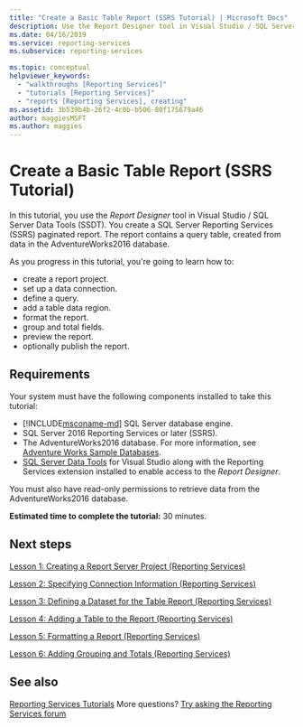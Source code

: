 ```yaml
---
title: "Create a Basic Table Report (SSRS Tutorial) | Microsoft Docs"
description: Use the Report Designer tool in Visual Studio / SQL Server Data Tools (SSDT) and then create a SQL Server Reporting Services (SSRS) paginated report. 
ms.date: 04/16/2019
ms.service: reporting-services
ms.subservice: reporting-services

ms.topic: conceptual
helpviewer_keywords: 
  - "walkthroughs [Reporting Services]"
  - "tutorials [Reporting Services]"
  - "reports [Reporting Services], creating"
ms.assetid: 3b539b4b-26f2-4c0b-b506-80f175679a46
author: maggiesMSFT
ms.author: maggies
---
```

# Create a Basic Table Report (SSRS Tutorial)

In this tutorial, you use the *Report Designer* tool in Visual Studio / SQL Server Data Tools (SSDT). You create a SQL Server Reporting Services (SSRS) paginated report. The report contains a query table, created from data in the AdventureWorks2016 database.

As you progress in this tutorial, you're going to learn how to:
  
- create a report project.
- set up a data connection.
- define a query.
- add a table data region.
- format the report.
- group and total fields.
- preview the report.
- optionally publish the report.

## Requirements

Your system must have the following components installed to take this tutorial:

- [!INCLUDE[msconame-md](../includes/msconame-md.md)] SQL Server database engine.  
- SQL Server 2016 Reporting Services or later (SSRS).
- The AdventureWorks2016 database.  For more information, see [Adventure Works Sample Databases](https://github.com/Microsoft/sql-server-samples/releases).
- [SQL Server Data Tools](../ssdt/download-sql-server-data-tools-ssdt.md) for Visual Studio along with the Reporting Services extension installed to enable access to the *Report Designer*.
  
You must also have read-only permissions to retrieve data from the AdventureWorks2016 database.

**Estimated time to complete the tutorial:** 30 minutes.

## Next steps

[Lesson 1: Creating a Report Server Project &#40;Reporting Services&#41;](lesson-1-creating-a-report-server-project-reporting-services.md)

[Lesson 2: Specifying Connection Information &#40;Reporting Services&#41;](lesson-2-specifying-connection-information-reporting-services.md)

[Lesson 3: Defining a Dataset for the Table Report &#40;Reporting Services&#41;](lesson-3-defining-a-dataset-for-the-table-report-reporting-services.md)

[Lesson 4: Adding a Table to the Report &#40;Reporting Services&#41;](lesson-4-adding-a-table-to-the-report-reporting-services.md)

[Lesson 5: Formatting a Report &#40;Reporting Services&#41;](lesson-5-formatting-a-report-reporting-services.md)

[Lesson 6: Adding Grouping and Totals &#40;Reporting Services&#41;](lesson-6-adding-grouping-and-totals-reporting-services.md)

## See also

[Reporting Services Tutorials](reporting-services-tutorials-ssrs.md)
More questions? [Try asking the Reporting Services forum](/answers/search.html?c=&f=&includeChildren=&q=ssrs+OR+reporting+services&redirect=search%2fsearch&sort=relevance&type=question+OR+idea+OR+kbentry+OR+answer+OR+topic+OR+user)
